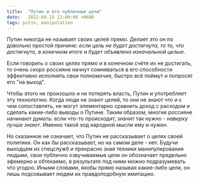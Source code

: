 ```yaml
---
title:  "Путин и его публичные цели"
date:   2022-08-15 12:00:00 +0600
tags: putin, manipulation
---
```

Путин никогда не называет своих целей прямо. Делает это он по довольно простой причине: _если цель не будет достигнута, то то, что достигнуто, в конечном итоге и будет объявлено изначальной целью_.

Если говорить о своих целях прямо и в конечном счёте их не достигать, то очень скоро россияне начнут сомневаться в его способности эффективно исполнять свои полномочия, быстро всё поймут и попросят его "на выход".

Чтобы этого не произошло и не потерять власть, Путин и употребляет эту технологию. Когда люди не знают целей, то они не знают что и с чем сопоставлять, не могут элементарно сравнить доход с расходом и сделать какие-либо выводы о Путине. Таким образом, многие россияне начинают думать: если что-то происходит, значит так нужно - _наверху лучше знают_. Именно такой ход народной мысли ему и нужен.

Но сказанное не означает, что Путин не рассказывает о целях своей политики. Он как бы рассказывает, но на самом деле - нет. Будучи выходцем из спецслужб и прекрасно зная техники манипулирования людьми, свои публично озвучиваемые цели он обозначает предельно эфемерно и обтекаемо, в результате под ними можно подразумевать что угодно. Иными словами, якобы прямо называя какие-либо цели, он лишь подсовывает людям их правдоподобную имитацию.
